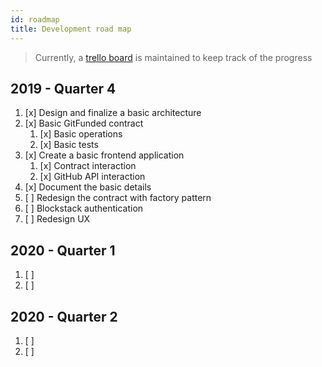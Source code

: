 ```yaml
---
id: roadmap
title: Development road map
---
```


> Currently, a [trello board] is maintained to keep track of the progress


## 2019 - Quarter 4

1. [x] Design and finalize a basic architecture 
2. [x] Basic GitFunded contract
    1. [x] Basic operations
    2. [x] Basic tests
3. [x] Create a basic frontend application
    1. [x] Contract interaction
    2. [x] GitHub API interaction
4. [x] Document the basic details
5. [ ] Redesign the contract with factory pattern
6. [ ] Blockstack authentication
7. [ ] Redesign UX

## 2020 - Quarter 1

1. [ ] 
2. [ ] 

## 2020 - Quarter 2

1. [ ] 
2. [ ] 


[trello board]: https://trello.com/b/enKFbhRI/gitfunded




